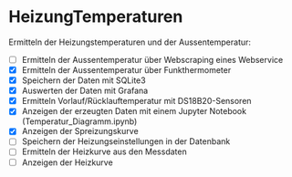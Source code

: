 # HeizungTemperaturen

Ermitteln der Heizungstemperaturen und der Aussentemperatur:

-   [ ] Ermitteln der Aussentemperatur über Webscraping eines Webservice
-   [x] Ermitteln der Aussentemperatur über Funkthermometer
-   [x] Speichern der Daten mit SQLite3
-   [x] Auswerten der Daten mit Grafana
-   [x] Ermitteln Vorlauf/Rücklauftemperatur mit DS18B20-Sensoren
-   [x] Anzeigen der erzeugten Daten mit einem Jupyter Notebook (Temperatur_Diagramm.ipynb)
-   [x] Anzeigen der Spreizungskurve
-   [ ] Speichern der Heizungseinstellungen in der Datenbank
-   [ ] Ermitteln der Heizkurve aus den Messdaten
-   [ ] Anzeigen der Heizkurve
